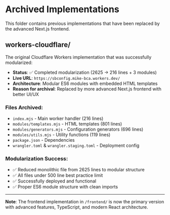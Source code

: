 # Archived Implementations

This folder contains previous implementations that have been replaced by the advanced Next.js frontend.

## workers-cloudflare/

The original Cloudflare Workers implementation that was successfully modularized:

- **Status**: ✅ Completed modularization (2625 → 216 lines + 3 modules)
- **Live URL**: `https://sbconfig.mike-bca.workers.dev/`
- **Architecture**: Modular ES6 modules with embedded HTML templates
- **Reason for archival**: Replaced by more advanced Next.js frontend with better UI/UX

### Files Archived:
- `index.mjs` - Main worker handler (216 lines)
- `modules/templates.mjs` - HTML templates (801 lines) 
- `modules/generators.mjs` - Configuration generators (696 lines)
- `modules/utils.mjs` - Utility functions (119 lines)
- `package.json` - Dependencies
- `wrangler.toml` & `wrangler.staging.toml` - Deployment config

### Modularization Success:
- ✅ Reduced monolithic file from 2625 lines to modular structure
- ✅ All files under 500 line best practice limit
- ✅ Successfully deployed and functional
- ✅ Proper ES6 module structure with clean imports

---

**Note**: The frontend implementation in `/frontend/` is now the primary version with advanced features, TypeScript, and modern React architecture.